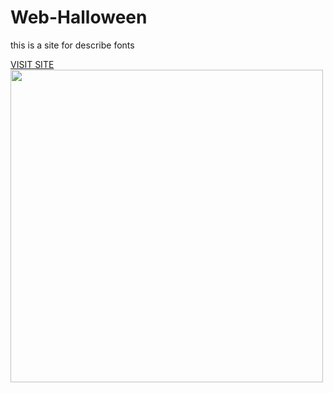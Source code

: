 <h1>Web-Halloween</h1>
<p>this is a site for describe fonts</p>
<a href="https://be-hallowin.netlify.com/">VISIT SITE</a>
<img src="image/screencapture.png" width="500px"/>
